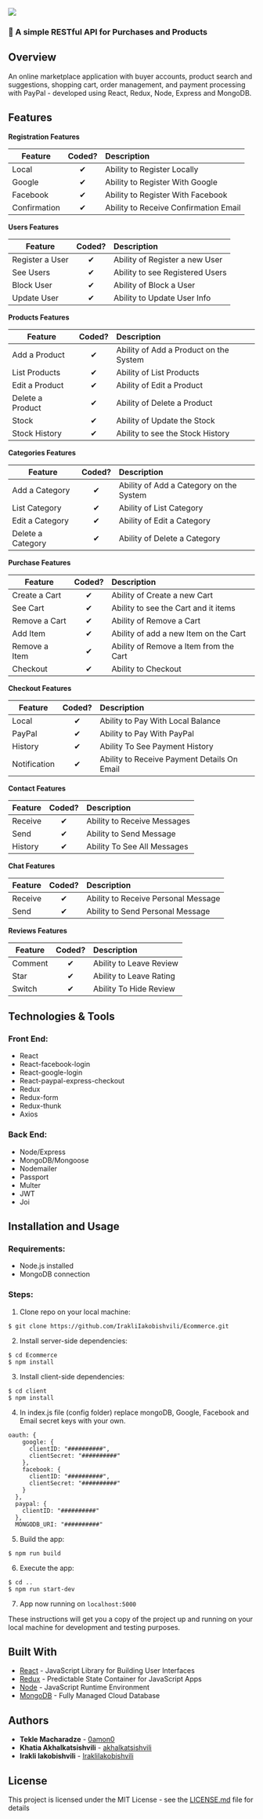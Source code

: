 ![](http://imgur.com/t3teAxi.png)
### :handbag: A simple RESTful API for Purchases and Products


## Overview
An online marketplace application with buyer accounts, product search and suggestions, shopping cart, order management, and payment processing with PayPal - developed using React, Redux, Node, Express and MongoDB.


## Features

**Registration Features**

| Feature  |  Coded?       | Description  |
|----------|:-------------:|:-------------|
| Local | &#10004; | Ability to Register Locally |
| Google | &#10004; | Ability to Register With Google |
| Facebook | &#10004; | Ability to Register With Facebook |
| Confirmation | &#10004; | Ability to Receive Confirmation Email |

**Users Features**

| Feature  |  Coded?       | Description  |
|----------|:-------------:|:-------------|
| Register a User | &#10004; | Ability of Register a new User |
| See Users | &#10004; | Ability to see Registered Users |
| Block User | &#10004; | Ability of Block a User |
| Update User | &#10004; | Ability to Update User Info |

**Products Features**

| Feature  |  Coded?       | Description  |
|----------|:-------------:|:-------------|
| Add a Product | &#10004; | Ability of Add a Product on the System |
| List Products | &#10004; | Ability of List Products |
| Edit a Product | &#10004; | Ability of Edit a Product |
| Delete a Product | &#10004; | Ability of Delete a Product |
| Stock | &#10004; | Ability of Update the Stock |
| Stock History | &#10004; | Ability to see the Stock History |

**Categories Features**

| Feature  |  Coded?       | Description  |
|----------|:-------------:|:-------------|
| Add a Category | &#10004; | Ability of Add a Category on the System |
| List Category | &#10004; | Ability of List Category |
| Edit a Category | &#10004; | Ability of Edit a Category |
| Delete a Category | &#10004; | Ability of Delete a Category |

**Purchase Features**

| Feature  |  Coded?       | Description  |
|----------|:-------------:|:-------------|
| Create a Cart | &#10004; | Ability of Create a new Cart |
| See Cart | &#10004; | Ability to see the Cart and it items |
| Remove a Cart | &#10004; | Ability of Remove a Cart |
| Add Item | &#10004; | Ability of add a new Item on the Cart |
| Remove a Item | &#10004; | Ability of Remove a Item from the Cart |
| Checkout | &#10004; | Ability to Checkout |

**Checkout Features**

| Feature  |  Coded?       | Description  |
|----------|:-------------:|:-------------|
| Local  | &#10004; | Ability to Pay With Local Balance |
| PayPal | &#10004; | Ability to Pay With PayPal |
| History | &#10004; | Ability To See Payment History |
| Notification | &#10004; | Ability to Receive Payment Details On Email |

**Contact Features**

| Feature  |  Coded?       | Description  |
|----------|:-------------:|:-------------|
| Receive  | &#10004; | Ability to Receive Messages |
| Send | &#10004; | Ability to Send Message |
| History | &#10004; | Ability To See All Messages |

**Chat Features**

| Feature  |  Coded?       | Description  |
|----------|:-------------:|:-------------|
| Receive  | &#10004; | Ability to Receive Personal Message |
| Send | &#10004; | Ability to Send Personal Message |

**Reviews Features**

| Feature  |  Coded?       | Description  |
|----------|:-------------:|:-------------|
| Comment  | &#10004; | Ability to Leave Review |
| Star | &#10004; | Ability to Leave Rating |
| Switch | &#10004; | Ability To Hide Review |


## Technologies & Tools

### Front End:

* React
* React-facebook-login
* React-google-login
* React-paypal-express-checkout
* Redux
* Redux-form
* Redux-thunk
* Axios

### Back End:

* Node/Express
* MongoDB/Mongoose
* Nodemailer
* Passport
* Multer
* JWT
* Joi

## Installation and Usage

### Requirements:

* Node.js installed
* MongoDB connection

### Steps:
1. Clone repo on your local machine:
```
$ git clone https://github.com/IrakliIakobishvili/Ecommerce.git
```
2. Install server-side dependencies:
```
$ cd Ecommerce
$ npm install
```
3. Install client-side dependencies:
```
$ cd client
$ npm install
```
4. In index.js file (config folder) replace mongoDB, Google, Facebook and Email secret keys with your own.
```
oauth: {
    google: {
      clientID: "##########",
      clientSecret: "##########"
    },
    facebook: {
      clientID: "##########",
      clientSecret: "##########"
    }
  },
  paypal: {
    clientID: "##########"
  },
  MONGODB_URI: "##########"
```
5. Build the app:
```
$ npm run build
```
6. Execute the app:
```
$ cd ..
$ npm run start-dev
```
7. App now running on ```localhost:5000```







These instructions will get you a copy of the project up and running on your local machine for development and testing purposes.

## Built With

* [React](https://reactjs.org/) - JavaScript Library for Building User Interfaces
* [Redux](https://redux.js.org/) - Predictable State Container for JavaScript Apps
* [Node](https://nodejs.org/) - JavaScript Runtime Environment
* [MongoDB](https://www.mongodb.com/) - Fully Managed Cloud Database

## Authors

* **Tekle Macharadze**  - [0amon0](https://github.com/0amon0)
* **Khatia Akhalkatsishvili** - [akhalkatsishvili](https://github.com/akhalkatsishvili)
* **Irakli Iakobishvili** - [IrakliIakobishvili](https://github.com/IrakliIakobishvili)

## License

This project is licensed under the MIT License - see the [LICENSE.md](LICENSE.md) file for details
